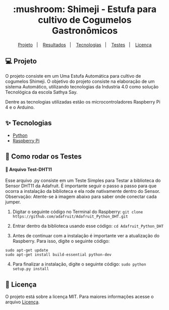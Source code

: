<h1 align="center">
  :mushroom: Shimeji - Estufa para cultivo de Cogumelos Gastronômicos
</h1>

<p align="center">
  <a href="#-projeto">Projeto</a>&nbsp;&nbsp;&nbsp;|&nbsp;&nbsp;&nbsp;
  <a href="#-resultados">Resultados</a>&nbsp;&nbsp;&nbsp;|&nbsp;&nbsp;&nbsp;
  <a href="#-tecnologias">Tecnologias</a>&nbsp;&nbsp;&nbsp;|&nbsp;&nbsp;&nbsp;
  <a href="#-testes">Testes</a>&nbsp;&nbsp;&nbsp;|&nbsp;&nbsp;&nbsp;
  <a href="#-licença">Licença</a>
</p>

## :computer: Projeto

O projeto consiste em um Uma Estufa Automática para cultivo de cogumelos Shimeji. O objetivo do projeto consiste na elaboração de um sistema Automático, utilizando tecnologias da Industria 4.0 como solução Tecnológica da escola Sathya Say.

Dentre as tecnologias utilizadas estão os microcontroladores Raspberry Pi 4 e o Arduino.  


## :sparkles: Tecnologias

  - [Python](https://www.python.org) 
  - [Raspberry Pi](https://www.raspberrypi.com)


## :rocket: Como rodar os Testes

  #### :ocean: Arquivo Test-DHT11
  Esse arquivo .py consiste em um Teste Simples para Testar a biblioteca do Sensor DHT11 da Adafruit. É importante seguir o passo a passo para que ocorra a instalação da biblioteca e ela rode nativamente dentro do Sensor.
  Observação: Atente-se à imagem abaixo para saber onde conectar cada jumper.

1) Digitar o seguinte código no Terminal do Raspberry:
`git clone https://github.com/adafruit/Adafruit_Python_DHT.git`

2) Entrar dentro da biblioteca usando esse código:
`cd Adafruit_Python_DHT`

3) Antes de continuar com a instalação é importante ver a atualização do Raspberry. Para isso, digite o seguinte código: <br>
```
sudo apt-get update
sudo apt-get install build-essential python-dev
```
4) Para finalizar a instalação, digite o seguinte código:
`sudo python setup.py install`

## :page_facing_up: Licença

O projeto está sobre a licença MIT. Para maiores informações acesse o arquivo [Licença](LICENSE).
